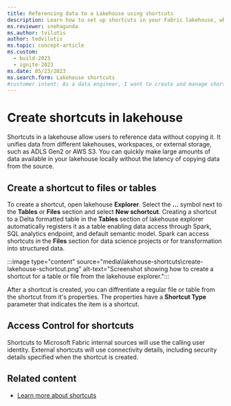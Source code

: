 ```yaml
---
title: Referencing data to a Lakehouse using shortcuts
description: Learn how to set up shortcuts in your Fabric lakehouse, which allows you to reference data from other locations without copying it.
ms.reviewer: snehagunda
ms.author: tvilutis
author: tedvilutis
ms.topic: concept-article
ms.custom:
  - build-2023
  - ignite-2023
ms.date: 05/23/2023
ms.search.form: Lakehouse shortcuts
#customer intent: As a data engineer, I want to create and manage shortcuts in a Fabric lakehouse to reference data from various sources without copying it.
---
```


# Create shortcuts in lakehouse

Shortcuts in a lakehouse allow users to reference data without copying it. It unifies data from different lakehouses, workspaces, or external storage, such as ADLS Gen2 or AWS S3. You can quickly make large amounts of data available in your lakehouse locally without the latency of copying data from the source.

## Create a shortcut to files or tables

To create a shortcut, open lakehouse **Explorer**. Select the **...** symbol next to the **Tables** or **Files** section and select **New schortcut**. Creating a shortcut to a Delta formatted table in the **Tables** section of lakehouse explorer automatically registers it as a table enabling data access through Spark, SQL analytics endpoint, and default semantic model. Spark can access shortcuts in the **Files** section for data science projects or for transformation into structured data.

:::image type="content" source="media\lakehouse-shortcuts\create-lakehouse-schortcut.png" alt-text="Screenshot showing how to create a shortcut for a table or file from the lakehouse explorer.":::

After a shortcut is created, you can diffrentiate a regular file or table from the shortcut from it's properties. The properties have a **Shortcut Type** parameter that indicates the item is a shortcut.

## Access Control for shortcuts

Shortcuts to Microsoft Fabric internal sources will use the calling user identity. External shortcuts will use connectivity details, including security details specified when the shortcut is created.

## Related content

- [Learn more about shortcuts](../onelake/onelake-shortcuts.md)
